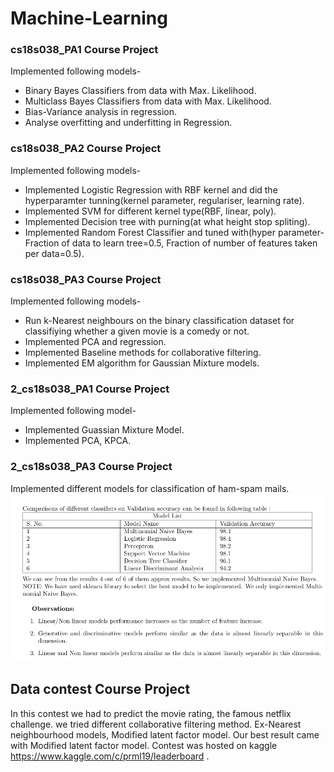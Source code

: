 # Machine-Learning
### cs18s038_PA1 Course Project ###
Implemented following models-
* Binary Bayes Classifiers from data with Max. Likelihood.
* Multiclass Bayes Classifiers from data with Max. Likelihood.
* Bias-Variance analysis in regression.
* Analyse overfitting and underfitting in Regression.

### cs18s038_PA2 Course Project ###
Implemented following models-
* Implemented Logistic Regression with RBF kernel and did the hyperparamter tunning(kernel parameter, regulariser, learning rate).
* Implemented SVM for different kernel type(RBF, linear, poly).
* Implemented Decision tree with purning(at what height stop spliting).
* Implemented Random Forest Classifier and tuned with(hyper parameter- Fraction of data to learn tree=0.5, Fraction of number of features taken per data=0.5).

### cs18s038_PA3 Course Project ###
Implemented following models-
* Run k-Nearest neighbours on the binary classification dataset for classifiying whether a given movie is a comedy or not.
* Implemented PCA and regression.
* Implemented Baseline methods for collaborative filtering.
* Implemented EM algorithm for Gaussian Mixture models.

### 2_cs18s038_PA1 Course Project ###
Implemented following model-
* Implemented Guassian Mixture Model.
* Implemented PCA, KPCA.

### 2_cs18s038_PA3 Course Project ###
Implemented different models for classification of ham-spam mails.
![picture alt](https://github.com/rajanskumarsoni/Machine-Learning/blob/master/extras/Screenshot%20from%202020-09-03%2002-52-57.png "Title is optional")

## Data contest Course Project ##
In this contest we had to predict the movie rating, the famous netflix challenge.
we tried different collaborative filtering method. Ex-Nearest neighbourhood models, Modified latent factor model.
Our best result came with  Modified latent factor model.
Contest was hosted on kaggle https://www.kaggle.com/c/prml19/leaderboard  .


 
